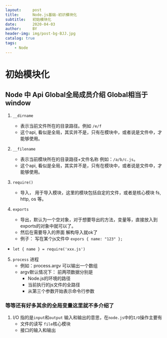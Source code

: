 ```yaml
---
layout:     post
title:      Node.js基础-初识模块化
subtitle:   初始模块化
date:       2020-04-03
author:     BY
header-img: img/post-bg-BJJ.jpg
catalog: true
tags:
    - Node
---
```


# 初始模块化

##    Node 中 Api  Global全局成员介绍 Global相当于window

1.  `__dirname `
    -  表示当前文件所在的目录路径。例如  `/e/f`
    -  这个api, 看似是全局，其实并不是，只有在模块中，或者说是文件中，才能够使用。

2.  `__filename`
    - 表示当前模块所在的目录路径+文件名称 例如：`/a/b/c.js`。
    - 这个api, 看似是全局，其实并不是，只有在模块中，或者说是文件中，才能够使用。

3.  `require() `
    - 导入， 用于导入模块，这里的模块包括自定的文件，或者是核心模块 fs, http, os 等。

4.  `exports`
    - 导出，默认为一个空对象，对于想要导出的方法，变量等，直接放入到 exports的对象中就可以了。
    - 然后在需要导入的界面 解构导入就ok了
    - 例子： 写在某个js文件中  `expors { name: "123" };   `

- `let { name } = require('xxx.js')`

5. `process` 进程
   - 例如：process.argv  可以输出一个数组
   - argv默认情况下： 前两项数据分别是
     + Node.js的环境的路径
     + 当前执行的js文件的全路径
     + 从第三个参数开始表示命令行参数

### 等等还有好多其余的全局变量这里就不多介绍了

1. I/O  指的是`input`和`output`  输入和输出的意思，在`node.js`中的`I/O`操作主要有
   - 文件的读写 `file`核心模块
   - 接口的输入和输出

